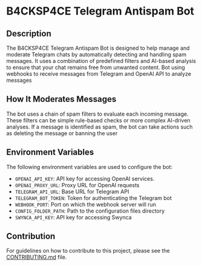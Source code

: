 # B4CKSP4CE Telegram Antispam Bot

## Description

The B4CKSP4CE Telegram Antispam Bot is designed to help manage and moderate Telegram chats by automatically detecting and handling spam messages. It uses a combination of predefined filters and AI-based analysis to ensure that your chat remains free from unwanted content.
Bot using webhooks to receive messages from Telegram and OpenAI API to analyze messages

## How It Moderates Messages

The bot uses a chain of spam filters to evaluate each incoming message. These filters can be simple rule-based checks or more complex AI-driven analyses. If a message is identified as spam, the bot can take actions such as deleting the message or banning the user

## Environment Variables

The following environment variables are used to configure the bot:

- `OPENAI_API_KEY`: API key for accessing OpenAI services.
- `OPENAI_PROXY_URL`: Proxy URL for OpenAI requests
- `TELEGRAM_API_URL`: Base URL for Telegram API
- `TELEGRAM_BOT_TOKEN`: Token for authenticating the Telegram bot
- `WEBHOOK_PORT`: Port on which the webhook server will run
- `CONFIG_FOLDER_PATH`: Path to the configuration files directory
- `SWYNCA_API_KEY`: API key for accessing Swynca
## Contribution

For guidelines on how to contribute to this project, please see the [CONTRIBUTING.md](CONTRIBUTING) file.
